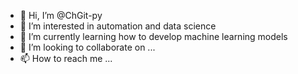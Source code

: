 - 👋 Hi, I’m @ChGit-py
- 👀 I’m interested in automation and data science
- 🌱 I’m currently learning how to develop machine learning models
- 💞️ I’m looking to collaborate on ...
- 📫 How to reach me ...

<!---
ChGit-py/ChGit-py is a ✨ special ✨ repository because its `README.md` (this file) appears on your GitHub profile.
You can click the Preview link to take a look at your changes.
--->
